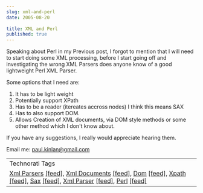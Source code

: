 ```yaml
---
slug: xml-and-perl
date: 2005-08-20
 
title: XML and Perl
published: true
---
```

Speaking about Perl in my Previous post, I forgot to mention that I will need to start doing some XML processing, before I start going off and investigating the wrong XML Parsers does anyone know of a good lightweight Perl XML Parser.<p />Some options that I need are:<br /><ol>
<li>It has to be light weight</li>
<li>Potentially support XPath</li>
<li>Has to be a reader (itereates accross nodes) I think this means SAX</li>
<li>Has to also support DOM.</li>
<li>Allows Creation of XML documents, via DOM style methods or some other method which I don't know about.</li>
</ol><p>If you have any suggestions, I really would appreciate hearing them.</p><p>Email me: <a href="mailto:paul.kinlan@gmail.com">paul.kinlan@gmail.com</a></p><p /><table class="TechnoratiHead TagHeader">
<tr><td>Technorati Tags</td></tr>
<tr class="Technorati"><td>
<a href="http://www.technorati.com/tag/Xml%20Parsers" class="Tag" rel="tag">Xml Parsers</a> <a href="http://feeds.technorati.com/feed/posts/tag/Xml%20Parsers" class="Tag">[feed]</a>, <a href="http://www.technorati.com/tag/Xml%20Documents" class="Tag" rel="tag">Xml Documents</a> <a href="http://feeds.technorati.com/feed/posts/tag/Xml%20Documents" class="Tag">[feed]</a>, <a href="http://www.technorati.com/tag/Dom" class="Tag" rel="tag">Dom</a> <a href="http://feeds.technorati.com/feed/posts/tag/Dom" class="Tag">[feed]</a>, <a href="http://www.technorati.com/tag/Xpath" class="Tag" rel="tag">Xpath</a> <a href="http://feeds.technorati.com/feed/posts/tag/Xpath" class="Tag">[feed]</a>, <a href="http://www.technorati.com/tag/Sax" class="Tag" rel="tag">Sax</a> <a href="http://feeds.technorati.com/feed/posts/tag/Sax" class="Tag">[feed]</a>, <a href="http://www.technorati.com/tag/Xml%20Parser" class="Tag" rel="tag">Xml Parser</a> <a href="http://feeds.technorati.com/feed/posts/tag/Xml%20Parser" class="Tag">[feed]</a>, <a href="http://www.technorati.com/tag/Perl" class="Tag" rel="tag">Perl</a> <a href="http://feeds.technorati.com/feed/posts/tag/Perl" class="Tag">[feed]</a>
</td></tr>
</table><div class="blogger-post-footer"><img class="posterous_download_image" src="https://blogger.googleusercontent.com/tracker/8109338-112454639578539312?l=www.kinlan.co.uk%2Findex.html" height="1" alt="" width="1" /></div>

